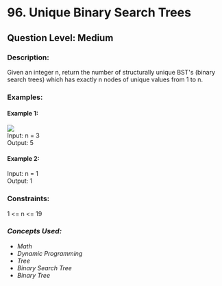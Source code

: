 # 96. Unique Binary Search Trees
## Question Level: Medium
### Description:
Given an integer n, return the number of structurally unique BST's (binary search trees) which has exactly n nodes of unique values from 1 to n.

### Examples:
#### Example 1:
<img src="https://assets.leetcode.com/uploads/2021/01/18/uniquebstn3.jpg"><br>
Input: n = 3<br>
Output: 5<br>
#### Example 2:

Input: n = 1<br>
Output: 1


### Constraints:

1 <= n <= 19

### <i>Concepts Used:
- Math
- Dynamic Programming
- Tree
- Binary Search Tree
- Binary Tree </i>
